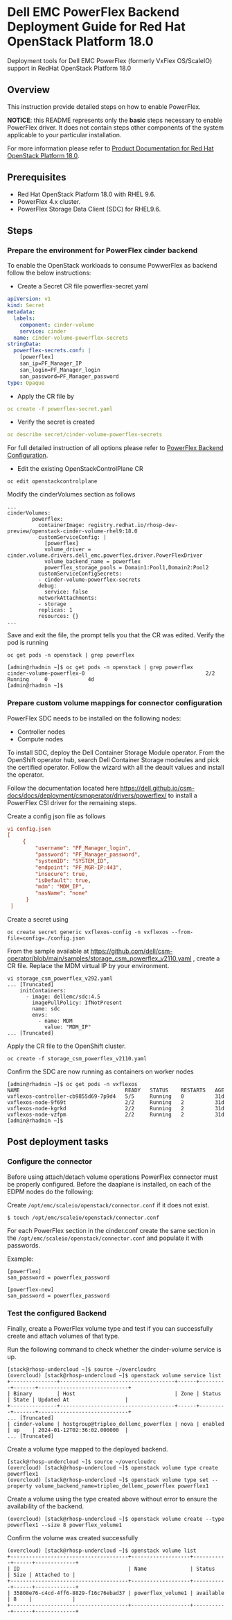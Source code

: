 # Dell EMC PowerFlex Backend Deployment Guide for Red Hat OpenStack Platform 18.0

Deployment tools for Dell EMC PowerFlex (formerly VxFlex OS/ScaleIO) support in RedHat OpenStack Platform 18.0

## Overview

This instruction provide detailed steps on how to enable PowerFlex.

**NOTICE**: this README represents only the **basic** steps necessary to enable PowerFlex driver. It does not contain steps other components of the system applicable to your particular installation.

For more information please refer to [Product Documentation for Red Hat OpenStack Platform 18.0](https://docs.redhat.com/en/documentation/red_hat_openstack_services_on_openshift/18.0/).

## Prerequisites

- Red Hat OpenStack Platform 18.0 with RHEL 9.6.
- PowerFlex 4.x cluster.
- PowerFlex Storage Data Client (SDC) for RHEL9.6.

## Steps

### Prepare the environment for PowerFlex cinder backend
To enable the OpenStack workloads to consume PowwerFlex as backend follow the below instructions:

* Create a Secret CR file powerflex-secret.yaml
  
```yaml  
apiVersion: v1
kind: Secret
metadata:
  labels:
    component: cinder-volume
    service: cinder
  name: cinder-volume-powerflex-secrets
stringData:
  powerflex-secrets.conf: |
    [powerflex]
    san_ip=PF_Manager_IP
    san_login=PF_Manager_login
    san_password=PF_Manager_password
type: Opaque
```

* Apply the CR file by
```yaml
oc create -f powerflex-secret.yaml
```

* Verify the secret is created
```yaml
oc describe secret/cinder-volume-powerflex-secrets
```
For full detailed instruction of all options please refer to [PowerFlex Backend Configuration](https://docs.openstack.org/cinder/wallaby/configuration/block-storage/drivers/dell-emc-powerflex-driver.html).

* Edit the existing OpenStackControlPlane CR
```
oc edit openstackcontrolplane
```
Modify the cinderVolumes section as follows
```
...
cinderVolumes:
        powerflex:
          containerImage: registry.redhat.io/rhosp-dev-preview/openstack-cinder-volume-rhel9:18.0
          customServiceConfig: |
            [powerflex]
            volume_driver = cinder.volume.drivers.dell_emc.powerflex.driver.PowerFlexDriver
            volume_backend_name = powerflex
            powerflex_storage_pools = Domain1:Pool1,Domain2:Pool2
          customServiceConfigSecrets:
          - cinder-volume-powerflex-secrets
          debug:
            service: false
          networkAttachments:
          - storage
          replicas: 1
          resources: {}
...
```
Save and exit the file, the prompt tells you that the CR was edited. Verify the pod is running

```
oc get pods -n openstack | grep powerflex

[admin@rhadmin ~]$ oc get pods -n openstack | grep powerflex
cinder-volume-powerflex-0                                       2/2     Running     0             4d
[admin@rhadmin ~]$

```

### Prepare custom volume mappings for connector configuration 

PowerFlex SDC needs to be installed on the following nodes:
* Controller nodes 
* Compute nodes

To install SDC, deploy the Dell Container Storage Module operator. From the OpenShift operator hub, search Dell Container Storage modeules and pick the certified operator. Follow the wizard with all the deault values and install the operator. 

Follow the documentation located here https://dell.github.io/csm-docs/docs/deployment/csmoperator/drivers/powerflex/ to install a PowerFlex CSI driver for the remaining steps.

Create a config json file as follows

```ini
vi config.json
[
     {
         "username": "PF_Manager_login",
         "password": "PF_Manager_password",
         "systemID": "SYSTEM_ID",
         "endpoint": "PF_MGR-IP:443",
         "insecure": true,
         "isDefault": true,
         "mdm": "MDM_IP",
         "nasName": "none"
      }
 ]
```

Create a secret using

```
oc create secret generic vxflexos-config -n vxflexos --from-file=config=./config.json
```

From the sample available at https://github.com/dell/csm-operator/blob/main/samples/storage_csm_powerflex_v2110.yaml , create a CR file. Replace the MDM virtual IP by your environment.

```
vi storage_csm_powerflex_v292.yaml
... [Truncated]
    initContainers:
      - image: dellemc/sdc:4.5
        imagePullPolicy: IfNotPresent
        name: sdc
        envs:
          - name: MDM
            value: "MDM_IP"
... [Truncated]
```
Apply the CR file to the OpenShift cluster. 
```
oc create -f storage_csm_powerflex_v2110.yaml
```

Confirm the SDC are now running as containers on worker nodes
```
[admin@rhadmin ~]$ oc get pods -n vxflexos
NAME                                  READY   STATUS    RESTARTS   AGE
vxflexos-controller-cb9855d69-7p9d4   5/5     Running   0          31d
vxflexos-node-9f69t                   2/2     Running   2          31d
vxflexos-node-kgrkd                   2/2     Running   2          31d
vxflexos-node-vzfpm                   2/2     Running   2          31d
[admin@rhadmin ~]$
```

## Post deployment tasks

### Configure the connector

Before using attach/detach volume operations PowerFlex connector must be properly configured. Before the daaplane is installed, on each of the EDPM nodes do the following:

Create `/opt/emc/scaleio/openstack/connector.conf` if it does not exist.

```bash
$ touch /opt/emc/scaleio/openstack/connector.conf
```
For each PowerFlex section in the cinder.conf create the same section in the `/opt/emc/scaleio/openstack/connector.conf` and populate it with passwords.

Example:

```
[powerflex]
san_password = powerflex_password

[powerflex-new]
san_password = powerflex_password
```


### Test the configured Backend
Finally, create a PowerFlex volume type and test if you can successfully create and attach volumes of that type.

Run the following command to check whether the cinder-volume service is up. 
```
[stack@rhosp-undercloud ~]$ source ~/overcloudrc
(overcloud) [stack@rhosp-undercloud ~]$ openstack volume service list
+---------------+-------------------------------------+------+---------+-------+-----------------------------+
| Binary        | Host                                | Zone | Status  | State | Updated At                  |
+---------------+-------------------------------------+------+---------+-------+-----------------------------+
... [Truncated]
| cinder-volume | hostgroup@tripleo_dellemc_powerflex | nova | enabled | up    | 2024-01-12T02:36:02.000000  |
... [Truncated]
```
Create a volume type mapped to the deployed backend.
```
[stack@rhosp-undercloud ~]$ source ~/overcloudrc
(overcloud) [stack@rhosp-undercloud ~]$ openstack volume type create powerflex1
(overcloud) [stack@rhosp-undercloud ~]$ openstack volume type set --property volume_backend_name=tripleo_dellemc_powerflex powerflex1
```
Create a volume using the type created above without error to ensure the availability of the backend.
```
(overcloud) [stack@rhosp-undercloud ~]$ openstack volume create --type powerflex1 --size 8 powerflex_volume1
```
Confirm the volume was created successfully
```
(overcloud) [stack@rhosp-undercloud ~]$ openstack volume list
+--------------------------------------+-------------------+-----------+------+-------------+
| ID                                   | Name              | Status    | Size | Attached to |
+--------------------------------------+-------------------+-----------+------+-------------+
| 35808e76-c4cd-4ff6-8829-f16c76ebad37 | powerflex_volume1 | available | 8    |             |
+--------------------------------------+-------------------+-----------+------+-------------+
```
